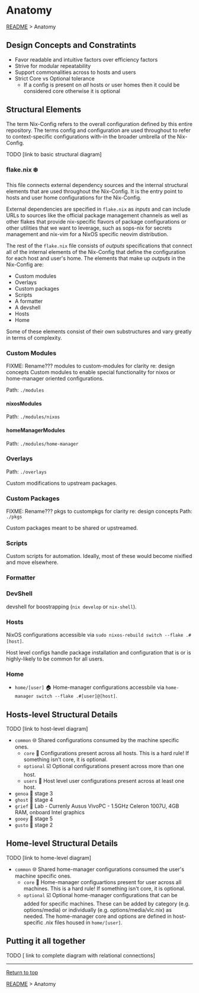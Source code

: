# Anatomy

[README](../README.md) > Anatomy

## Design Concepts and Constratints

* Favor readable and intuitive factors over efficiency factors
* Strive for modular repeatability
* Support commonalities across to hosts and users
* Strict Core vs Optional tolerance
  * If a config is present on _all_ hosts or user homes then it could be considered core otherwise it is optional

## Structural Elements

The term Nix-Config refers to the overall configuration defined by this entire repository. The terms config and configuration are used throughout to refer to context-specific configurations with-in the broader umbrella of the Nix-Config.

TODO [link to basic structural diagram]

### flake.nix :snowflake:

This file connects external dependency sources and the internal structural elements that are used throughout the Nix-Config. It is the entry point to hosts and user home configurations for the Nix-Config.

External dependencies are specified in `flake.nix` as _inputs_ and can include URLs to sources like the official package management channels as well as other flakes that provide nix-specific flavors of package configurations or other utilities that we want to leverage, such as sops-nix for secrets management and nix-vim for a NixOS specific neovim distribution.

The rest of the `flake.nix` file consists of _outputs_ specifications that connect all of the internal elements of the Nix-Config that define the configuration for each host and user's home. The elements that make up _outputs_ in the Nix-Config are:

* Custom modules
* Overlays
* Custom packages
* Scripts
* A formatter
* A devshell
* Hosts
* Home

Some of these elements consist of their own substructures and vary greatly in terms of complexity.
  
### Custom Modules

FIXME: Rename??? modules to custom-modules for clarity re: design concepts
 Custom modules to enable special functionality for nixos or home-manager oriented configurations.

Path: `./modules`

#### nixosModules 

Path: `./modules/nixos`

#### homeManagerModules

Path: `./modules/home-manager`

### Overlays

Path: `./overlays`

Custom modifications to upstream packages.

### Custom Packages

FIXME: Rename??? pkgs to custompkgs for clarity re: design concepts
Path: `./pkgs`

Custom packages meant to be shared or upstreamed.

### Scripts

Custom scripts for automation. Ideally, most of these would become nixified and move elsewhere.

### Formatter

### DevShell

devshell for boostrapping (`nix develop` or `nix-shell`).

### Hosts

 NixOS configurations accessible via `sudo nixos-rebuild switch --flake .#[host]`.

Host level configs handle package installation and configuration that is or is highly-likely to be common for all users.

### Home

* `home/[user]` :house: Home-manager configurations accessbile via `home-manager switch --flake .#[user]@[host]`.

## Hosts-level Structural Details

TODO [link to host-level diagram]

  * `common` :globe_with_meridians: Shared configurations consumed by the machine specific ones.
    * `core` :syringe: Configurations present across all hosts. This is a hard rule! If something isn't core, it is optional.
    * `optional` :ballot_box_with_check: Optional configurations present across more than one host.
    * `users` :busts_in_silhouette: Host level user configurations present across at least one host.
  * `genoa` :briefcase: stage 3
  * `ghost` :ghost: stage 4
  * `grief` :microscope: Lab - Currenly Ausus VivoPC - 1.5GHz Celeron 1007U, 4GB RAM, onboard Intel graphics
  * `gooey` :honey_pot: stage 5
  * `gusto` :movie_camera: stage 2

## Home-level Structural Details

TODO [link to home-level diagram]

  * `common` :globe_with_meridians: Shared home-manager configurations consumed the user's machine specific ones.
    * `core` :syringe: Home-manager configuartions present for user across all machines. This is a hard rule! If something isn't core, it is optional.
    * `optional` :ballot_box_with_check: Optional home-manager configurations that can be added for specific machines. These can be added by category (e.g. options/media) or individually (e.g. options/media/vlc.nix) as needed.
    The home-manager core and options are defined in host-specific .nix files housed in `home/[user]`.

## Putting it all together

TODO [ link to complete diagram with relational connections]


---
[Return to top](#anatomy)

[README](../README.md) > Anatomy
